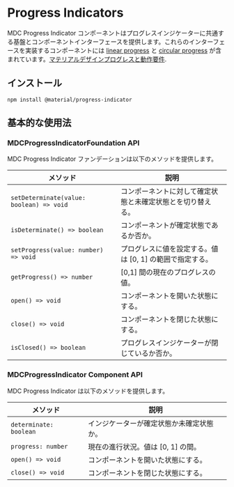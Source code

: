 <!--docs:
title: "Progress Indicator"
layout: detail
section: components
excerpt: "Material Design-styled progress indicators."
iconId: progress_linear
path: /catalog/progress-indicator/
-->

# Progress Indicators

MDC Progress Indicator コンポーネントはプログレスインジケーターに共通する基盤とコンポーネントインターフェースを提供します。これらのインターフェースを実装するコンポーネントには [linear progress](https://github.com/material-components/material-components-web/tree/master/packages/mdc-linear-progress) と [circular progress](https://github.com/material-components/material-components-web/tree/master/packages/mdc-circular-progress) が含まれています。[マテリアルデザインプログレスと動作要件](https://material.io/go/design-progress-indicators).

## インストール

```
npm install @material/progress-indicator
```

## 基本的な使用法

### MDCProgressIndicatorFoundation API

MDC Progress Indicator ファンデーションは以下のメソッドを提供します。

| メソッド | 説明 |
| --- | --- |
| `setDeterminate(value: boolean) => void` | コンポーネントに対して確定状態と未確定状態とを切り替える。 |
| `isDeterminate() => boolean` | コンポーネントが確定状態であるか否か。 |
| `setProgress(value: number) => void` | プログレスに値を設定する。値は [0, 1] の範囲で指定する。 |
| `getProgress() => number` | [0,1] 間の現在のプログレスの値。 |
| `open() => void` | コンポーネントを開いた状態にする。 |
| `close() => void` | コンポーネントを閉じた状態にする。 |
| `isClosed() => boolean` | プログレスインジケーターが閉じているか否か。 |

### MDCProgressIndicator Component API

MDC Progress Indicator は以下のメソッドを提供します。

| メソッド | 説明 |
| --- | --- |
| `determinate: boolean` | インジケーターが確定状態か未確定状態か。 |
| `progress: number` | 現在の進行状況。値は [0, 1] の間。 |
| `open() => void` | コンポーネントを開いた状態にする。 |
| `close() => void` | コンポーネントを閉じた状態にする。 |
